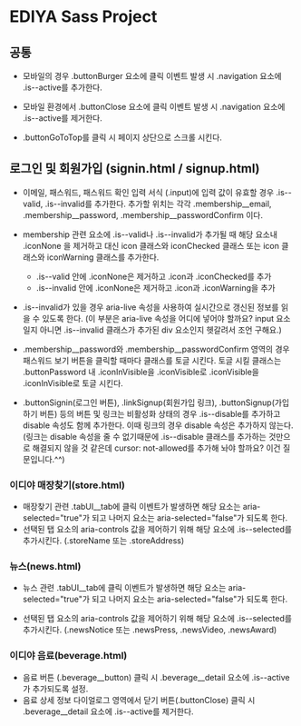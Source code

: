 # EDIYA Sass Project

## 공통
- 모바일의 경우 .buttonBurger 요소에 클릭 이벤트 발생 시 .navigation 요소에 .is--active를 추가한다.

- 모바일 환경에서 .buttonClose 요소에 클릭 이벤트 발생 시 .navigation 요소에 .is--active를 제거한다.

- .buttonGoToTop를 클릭 시 페이지 상단으로 스크롤 시킨다.

## 로그인 및 회원가입 (signin.html / signup.html)
- 이메일, 패스워드, 패스워드 확인 입력 서식 (.input)에 입력 값이 유효할 경우 .is--valid, .is--invalid를 추가한다.
추가할 위치는 각각 .membership__email, .membership__password, .membership__passwordConfirm 이다.

- membership 관련 요소에 .is--valid나 .is--invalid가 추가될 때
해당 요소내 .iconNone 을 제거하고 대신 icon 클래스와 iconChecked 클래스 또는 icon 클래스와 iconWarning 클래스를 추가한다.
  - .is--valid 안에 .iconNone은 제거하고 .icon과 .iconChecked를 추가
  - .is--invalid 안에 .iconNone은 제거하고 .icon과 .iconWarning을 추가
- .is--invalid가 있을 경우 aria-live 속성을 사용하여 실시간으로 갱신된 정보를 읽을 수 있도록 한다. (이 부분은 aria-live 속성을 어디에 넣어야 할까요? input 요소일지 아니면 .is--invalid 클래스가 추가된 div 요소인지 헷갈려서 조언 구해요.)

- .membership__password와 .membership__passwordConfirm 영역의 경우 패스워드 보기 버튼을 클릭할 때마다 클래스를 토글 시킨다.
토글 시킬 클래스는 .buttonPassword 내 .iconInVisible을 .iconVisible로 .iconVisible을 .iconInVisible로 토글 시킨다.

- .buttonSignin(로그인 버튼), .linkSignup(회원가입 링크), .buttonSignup(가입하기 버튼) 등의 버튼 및 링크는 비활성화 상태의 경우 .is--disable를 추가하고 disable 속성도 함께 추가한다. 
이때 링크의 경우 disable 속성은 추가하지 않는다. (링크는 disable 속성을 줄 수 없기때문에 .is--disable 클래스를 추가하는 것만으로 해결되지 않을 것 같은데 cursor: not-allowed를 추가해 놔야 할까요? 이건 질문입니다.^^)

### 이디야 매장찾기(store.html)
- 매장찾기 관련 .tabUI__tab에 클릭 이벤트가 발생하면 해당 요소는 aria-selected="true"가 되고 나머지 요소는 aria-selected="false"가 되도록 한다.
- 선택된 탭 요소의 aria-controls 값을 제어하기 위해 해당 요소에 .is--selected를 추가시킨다.
(.storeName 또는 .storeAddress) 

### 뉴스(news.html)
- 뉴스 관련 .tabUI__tab에 클릭 이벤트가 발생하면 해당 요소는 aria-selected="true"가 되고 나머지 요소는 aria-selected="false"가 되도록 한다.

- 선택된 탭 요소의 aria-controls 값을 제어하기 위해 해당 요소에 .is--selected를 추가시킨다.
(.newsNotice 또는 .newsPress, .newsVideo, .newsAward) 

### 이디야 음료(beverage.html)
- 음료 버튼 (.beverage__button) 클릭 시 .beverage__detail 요소에 .is--active가 추가되도록 설정.
- 음료 상세 정보 다이얼로그 영역에서 닫기 버튼(.buttonClose) 클릭 시 .beverage__detail 요소에 .is--active를 제거한다.
